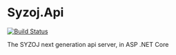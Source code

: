# Syzoj.Api
[![Build Status](https://travis-ci.org/syzoj/Syzoj.Api.svg?branch=master)](https://travis-ci.org/syzoj/Syzoj.Api)

The SYZOJ next generation api server, in ASP .NET Core
